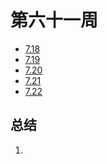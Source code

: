 #  第六十一周

> 

- [7.18](7.18.md)
- [7.19](7.19.md)
- [7.20](7.20.md)
- [7.21](7.21.md)
- [7.22](7.22.md)

## 总结

1. 

